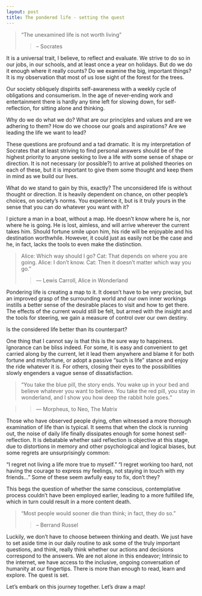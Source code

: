 ```yaml
---
layout: post
title: The pondered life - setting the quest
---
```


> “The unexamined life is not worth living”
> > – Socrates

It is a universal trait, I believe, to reflect and evaluate. We strive to do so in our jobs, in our schools, and at least once a year on holidays. But do we do it enough where it really counts? Do we examine the big, important things? It is my observation that most of us lose sight of the forest for the trees.

Our society obliquely dispirits self-awareness with a weekly cycle of obligations and consumerism. In the age of never-ending work and entertainment there is hardly any time left for slowing down, for self-reflection, for sitting alone and thinking.

Why do we do what we do? What are our principles and values and are we adhering to them? How do we choose our goals and aspirations? Are we leading the life we want to lead?

These questions are profound and a tad dramatic. It is my interpretation of Socrates that at least striving to find personal answers should be of the highest priority to anyone seeking to live a life with some sense of shape or direction. It is not necessary (or possible?) to arrive at polished theories on each of these, but it is important to give them some thought and keep them in mind as we build our lives.

What do we stand to gain by this, exactly?
The unconsidered life is without thought or direction. It is heavily dependent on chance, on other people’s choices, on society’s norms. You experience it, but is it truly yours in the sense that you can do whatever you want with it?

I picture a man in a boat, without a map. He doesn’t know where he is, nor where he is going. He is lost, aimless, and will arrive wherever the current takes him. Should fortune smile upon him, his ride will be enjoyable and his destination worthwhile. However, it could just as easily not be the case and he, in fact, lacks the tools to even make the distinction.

> Alice: Which way should I go?
Cat: That depends on where you are going.
Alice: I don’t know.
Cat: Then it doesn’t matter which way you go.”
> > ― Lewis Carroll, Alice in Wonderland

Pondering life is creating a map to it. It doesn’t have to be very precise, but an improved grasp of the surrounding world and our own inner workings instills a better sense of the desirable places to visit and how to get there. The effects of the current would still be felt, but armed with the insight and the tools for steering, we gain a measure of control over our own destiny.

Is the considered life better than its counterpart?

One thing that I cannot say is that this is the sure way to happiness. Ignorance can be bliss indeed. For some, it is easy and convenient to get carried along by the current, let it lead them anywhere and blame it for both fortune and misfortune, or adopt a passive “such is life” stance and enjoy the ride whatever it is. For others, closing their eyes to the possibilities slowly engenders a vague sense of dissatisfaction.

> “You take the blue pill, the story ends. You wake up in your bed and believe whatever you want to believe. You take the red pill, you stay in wonderland, and I show you how deep the rabbit hole goes.“

> > ― Morpheus, to Neo, The Matrix

Those who have observed people dying, often witnessed a more thorough examination of life than is typical. It seems that when the clock is running out, the noise of daily life finally dissipates enough for some honest self-reflection. It is debatable whether said reflection is objective at this stage, due to distortions in memory and other psychological and logical biases, but some regrets are unsurprisingly common:

“I regret not living a life more true to myself.”
“I regret working too hard, not having the courage to express my feelings, not staying in touch with my friends…”
Some of these seem awfully easy to fix, don’t they?

This begs the question of whether the same conscious, contemplative process couldn’t have been employed earlier, leading to a more fulfilled life, which in turn could result in a more content death.

 > “Most people would sooner die than think; in fact, they do so.”
> > – Berrand Russel

Luckily, we don’t have to choose between thinking and death. We just have to set aside time in our daily routine to ask some of the truly important questions, and think, really think whether our actions and decisions correspond to the answers. We are not alone in this endeavor; Intrinsic to the internet, we have access to the inclusive, ongoing conversation of humanity at our fingertips. There is more than enough to read, learn and explore. The quest is set.

Let’s embark on this journey together. Let’s draw a map!





